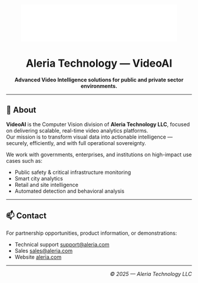 <p align="center">
  <img src="https://raw.githubusercontent.com/aleria-videoai/.github/main/profile/logo.png" alt="VideoAI by Aleria" height="100" />
</p>

<h1 align="center">Aleria Technology — VideoAI</h1>

<p align="center">
  <strong>Advanced Video Intelligence solutions for public and private sector environments.</strong>
</p>

---

## 🧠 About

**VideoAI** is the Computer Vision division of **Aleria Technology LLC**, focused on delivering scalable, real-time video analytics platforms.  
Our mission is to transform visual data into actionable intelligence — securely, efficiently, and with full operational sovereignty.

We work with governments, enterprises, and institutions on high-impact use cases such as:

- Public safety & critical infrastructure monitoring
- Smart city analytics
- Retail and site intelligence
- Automated detection and behavioral analysis

---

## 📫 Contact

For partnership opportunities, product information, or demonstrations:

- Technical support [support@aleria.com](mailto:support@aleria.com)
- Sales [sales@aleria.com](mailto:sales@aleria.com)
- Website [aleria.com](https://aleria.com)

---

<p align="end">
  <em>© 2025 — Aleria Technology LLC</em>
</p>
